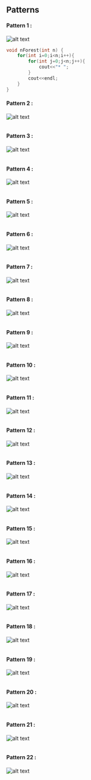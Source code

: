 ## Patterns
#### Pattern 1 :
![alt text](https://static.takeuforward.org/wp/uploads/2022/08/P1.png)
```c++
void nForest(int n) {
	for(int i=0;i<n;i++){
		for(int j=0;j<n;j++){
			cout<<"* ";
		}
		cout<<endl;
	}
}
```
#### Pattern 2 :
![alt text](https://static.takeuforward.org/wp/uploads/2022/08/P2.png)
```c++
```
#### Pattern 3 :
![alt text](https://static.takeuforward.org/wp/uploads/2022/08/P3.png)
```c++
```
#### Pattern 4 :
![alt text](https://static.takeuforward.org/wp/uploads/2022/08/P4.png)
```c++
```
#### Pattern 5 :
![alt text](https://static.takeuforward.org/wp/uploads/2022/08/P5.png)
```c++
```
#### Pattern 6 :
![alt text](https://static.takeuforward.org/wp/uploads/2022/08/P6.png)
```c++
```
#### Pattern 7 :
![alt text](https://static.takeuforward.org/wp/uploads/2022/08/P7.png)
```c++
```
#### Pattern 8 :
![alt text](https://static.takeuforward.org/wp/uploads/2022/08/P8.png)
```c++
```
#### Pattern 9 :
![alt text](https://static.takeuforward.org/wp/uploads/2022/08/P9.png)
```c++
```
#### Pattern 10 :
![alt text](https://static.takeuforward.org/wp/uploads/2022/08/P10.png)
```c++
```
#### Pattern 11 :
![alt text](https://static.takeuforward.org/wp/uploads/2022/08/P11.png)
```c++
```
#### Pattern 12 :
![alt text](https://static.takeuforward.org/wp/uploads/2022/08/P12.png)
```c++
```
#### Pattern 13 :
![alt text](https://static.takeuforward.org/wp/uploads/2022/08/P13.png)
```c++
```
#### Pattern 14 :
![alt text](https://static.takeuforward.org/wp/uploads/2022/08/P14.png)
```c++
```
#### Pattern 15 :
![alt text](https://static.takeuforward.org/wp/uploads/2022/08/P15.png)
```c++
```
#### Pattern 16 :
![alt text](https://static.takeuforward.org/wp/uploads/2022/08/P16.png)
```c++
```
#### Pattern 17 :
![alt text](https://static.takeuforward.org/wp/uploads/2022/08/P17.png)
```c++
```
#### Pattern 18 :
![alt text](https://static.takeuforward.org/wp/uploads/2022/08/P18.png)
```c++
```
#### Pattern 19 :
![alt text](https://static.takeuforward.org/wp/uploads/2022/08/P19.png)
```c++
```
#### Pattern 20 :
![alt text](https://static.takeuforward.org/wp/uploads/2022/08/P20.png)
```c++
```
#### Pattern 21 :
![alt text](https://static.takeuforward.org/wp/uploads/2023/01/Screenshot-2023-01-02-at-1.54.55-PM-1.jpg)
```c++
```
#### Pattern 22 :
![alt text](https://static.takeuforward.org/wp/uploads/2022/08/P22.png)
```c++
```
